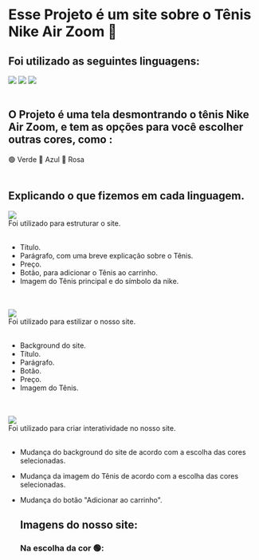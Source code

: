 <h1>Esse Projeto é um site sobre o Tênis Nike Air Zoom 👟 </h1>
<h2>Foi utilizado as seguintes linguagens: </h2>
<img src="https://img.shields.io/badge/HTML-239120?style=for-the-badge&logo=html5&logoColor=white">
<img src="https://img.shields.io/badge/CSS-239120?&style=for-the-badge&logo=css3&logoColor=white">
<img src="https://img.shields.io/badge/JavaScript-F7DF1E?style=for-the-badge&logo=javascript&logoColor=black">
<br>
<br>
<h2>O Projeto é uma tela desmontrando o tênis Nike Air Zoom, e tem as opções para você escolher outras cores, como :</h2>
🟢 Verde
🔵 Azul
🔴 Rosa
<br>
<br>
<h2>Explicando o que fizemos em cada linguagem.</h2>
<img src="https://img.shields.io/badge/HTML-239120?style=for-the-badge&logo=html5&logoColor=white">
<br>
Foi utilizado para estruturar o site.
<br>
<br>

- Título.
- Parágrafo, com uma breve explicação sobre o Tênis.
- Preço.
- Botão, para adicionar o Tênis ao carrinho.
- Imagem do Tênis principal e do símbolo da nike.
<br>
<br>

<img src="https://img.shields.io/badge/CSS-239120?&style=for-the-badge&logo=css3&logoColor=white">
<br>
Foi utilizado para estilizar o nosso site.
<br>
<br>

- Background do site.
- Título.
- Parágrafo.
- Botão.
- Preço.
- Imagem do Tênis.
<br>
<br>

<img src="https://img.shields.io/badge/JavaScript-F7DF1E?style=for-the-badge&logo=javascript&logoColor=black">
<br>
Foi utilizado para criar interatividade no nosso site.
<br>
<br>

- Mudança do background do site de acordo com a escolha das cores selecionadas.
- Mudança da imagem do Tênis de acordo com a escolha das cores selecionadas.
- Mudança do botão "Adicionar ao carrinho".

  <h2>Imagens do nosso site: </h2>
  <h3>Na escolha da cor 🟢:  </h3>
